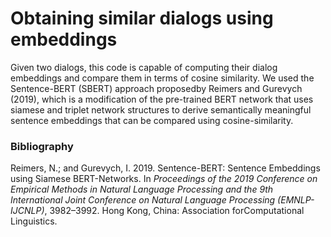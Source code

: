 # Obtaining similar dialogs using embeddings

Given two dialogs, this code is capable of computing their dialog embeddings and compare them in terms of cosine similarity. We used the Sentence-BERT (SBERT) approach proposedby Reimers and Gurevych (2019), which is a modification of the pre-trained BERT network that uses siamese  and triplet network structures to derive semantically meaningful sentence embeddings that can be compared using cosine-similarity. 

### Bibliography

Reimers, N.; and Gurevych, I. 2019.  Sentence-BERT: Sentence Embeddings using Siamese BERT-Networks.  In *Proceedings of the 2019 Conference on  Empirical Methods in Natural Language Processing and the 9th International Joint Conference on Natural Language Processing (EMNLP-IJCNLP)*,  3982–3992.  Hong  Kong,  China:  Association  forComputational Linguistics.